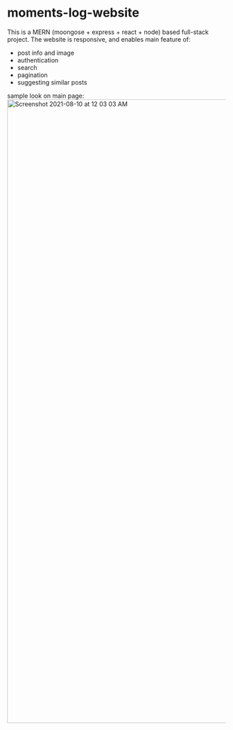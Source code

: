 # moments-log-website

This is a MERN (moongose + express + react + node) based full-stack project.
The website is responsive, and enables main feature of:
- post info and image
- authentication
- search
- pagination
- suggesting similar posts

sample look on main page:
<img width="1438" alt="Screenshot 2021-08-10 at 12 03 03 AM" src="https://user-images.githubusercontent.com/86197091/128737541-d823ff94-6dca-4864-a870-fb826ada02b0.png">
